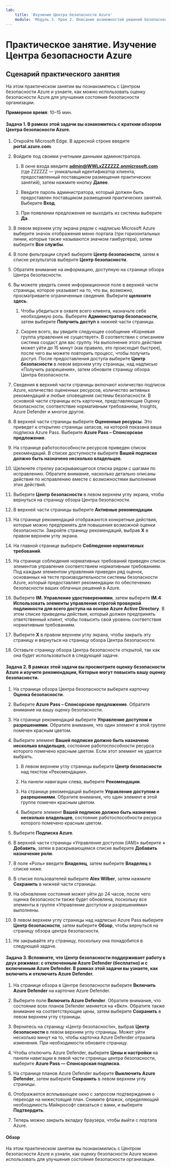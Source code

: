 ```yaml
---
lab:
    title: 'Изучение Центра безопасности Azure'
    module: 'Модуль 3. Урок 2. Описание возможностей решений безопасности Майкрософт. Описание функций управления безопасностью Azure'
---
```



# Практическое занятие. Изучение Центра безопасности Azure 

## Сценарий практического занятия
На этом практическом занятии вы познакомитесь с Центром безопасности Azure и узнаете, как можно использовать оценку безопасности Azure для улучшения состояния безопасности организации.

  

**Примерное время**: 10–15 мин.

#### Задача 1. В рамках этой задачи вы ознакомитесь с кратким обзором Центра безопасности Azure.
1.	Откройте Microsoft Edge. В адресной строке введите **portal.azure.com**.

1. Войдите под своими учетными данными администратора.
    1. В окне входа введите **admin@WWLxZZZZZZ.onmicrosoft.com** (где ZZZZZZ — уникальный идентификатор клиента, предоставленный поставщиком размещения практических занятий), затем нажмите кнопку **Далее**.
    
    1. Введите пароль администратора, который должен быть предоставлен поставщиком размещения практических занятий. Выберите **Вход**.
    1. При появлении предложения не выходить из системы выберите **Да**.

1. В левом верхнем углу экрана рядом с надписью Microsoft Azure выберите значок отображения меню портала (три горизонтальных линии, которые также называются значком гамбургера), затем выберите **Все службы**.  
1. В поле фильтрации служб выберите **Центр безопасности**, затем в списке результатов выберите **Центр безопасности**.
1. Обратите внимание на информацию, доступную на странице обзора Центра безопасности.  
1. Вы можете увидеть синее информационное поле в верхней части страницы, которое указывает на то, что вы, возможно, просматриваете ограниченные сведения.  Выберите **щелкните здесь**.
    1. Чтобы убедиться в охвате всего клиента, назначьте себе необходимую роль.  Выберите **Администратор безопасности**, затем выберите **Получить доступ** в нижней части страницы.
   
     1. Скорее всего, вы увидите следующее сообщение «Корневая группа управления не существует».  В соответствии с описанием система создаст для вас группу.  На выполнение этого действия может уйти до 15 минут (как правило, это происходит быстрее), после чего вы можете повторить процесс, чтобы получить доступ.  После предоставления доступа выберите **Центр безопасности** в левом верхнем углу страницы, над надписью «Получить разрешения», затем обновите страницу обзора Центра безопасности.
1. Сведения в верхней части страницы включают количество подписок Azure, количество оцененных ресурсов, количество активных рекомендаций и любые оповещения системы безопасности.  В основной части страницы есть карточки, представляющие Оценку безопасности, соответствие нормативным требованиям, Insights, Azure Defender и многое другое.  
1. В верхней части страницы выберите **Оцененные ресурсы**.  Это приведет к открытию страницы запасов, на которой показана ваша подписка Azure Pass.  Выберите **Azure Pass – Спонсорское предложение**.
1. На странице работоспособности ресурсов приведен список рекомендаций.  В списке доступности выберите **Вашей подписке должно быть назначено несколько владельцев**. 
1. Щелкните стрелку раскрывающегося списка рядом с шагами по исправлению. Обратите внимание, насколько детально описаны действия по исправлению вместе с возможностями выполнения этих действий.  
1. Выберите **Центр безопасности** в левом верхнем углу экрана, чтобы вернуться на страницу обзора Центра безопасности.
1. В верхней части страницы выберите **Активные рекомендации**.  
1. На странице рекомендаций отображаются конкретные действия, которые можно предпринять для повышения возможной оценки безопасности.  Закройте страницу рекомендаций, выбрав **X** в правом верхнем углу экрана.
1. На главной странице выберите **Соблюдение нормативных требований**.
1. На странице соблюдения нормативных требований приведен список элементов управления соответствием нормативным требованиям.  Под каждым элементом управления приведен ряд оценок, основанных на тесте производительности системы безопасности Azure, который предоставляет рекомендации по обеспечению безопасности ваших облачных решений в Azure.
1. Выберите **IM. Управление удостоверениями**, затем выберите **IM.4 Использовать элементы управления строгой проверкой подлинности для всего доступа на основе Azure Active Directory**.  В этом списке приведены действия, который должен предпринять ответственный клиент, чтобы повысить свой уровень соответствия нормативным требованиям.
1. Выберите **X** в правом верхнем углу экрана, чтобы закрыть эту страницу и вернуться на страницу обзора Центра безопасности. 
1. Оставьте страницу обзора Центра безопасности открытой, так как она будет использоваться в следующей задаче.


#### Задача 2. В рамках этой задачи вы просмотрите оценку безопасности Azure и изучите рекомендации, Которые могут повысить вашу оценку безопасности. 

1. На странице обзора Центра безопасности выберите карточку **Оценка безопасности**.

2. Выберите **Azure Pass – Спонсорское предложение**.  Обратите внимание на вашу оценку безопасности.
3. На странице рекомендаций выберите **Управление доступом и разрешениями**. Обратите внимание, что один элемент в этой группе помечен красным цветом.
4. Выберите элемент **Вашей подписке должно быть назначено несколько владельцев**, состояние работоспособности ресурса которого помечено красным цветом. Если этот элемент не удается выбрать.
    1. В левом верхнем углу страницы выберите **Центр безопасности** над текстом «Рекомендации».
    
    1. На панели навигации слева, выберите **Рекомендации**.
    1. На странице рекомендаций выберите **Управление доступом и разрешениями**. Обратите внимание, что один элемент в этой группе помечен красным цветом.
    1. Выберите элемент **Вашей подписке должно быть назначено несколько владельцев**, состояние работоспособности ресурса которого помечено красным цветом. 
5. Выберите **Подписка Azure**.
6. В верхней части страницы «Управление доступом (IAM)» выберите **+ Добавить**, затем в раскрывающемся списке выберите **Добавить назначение роли**.
7. В поле «Роль» введите **Владелец**, затем выберите **Владелец** в списке ниже.
8. В списке пользователей выберите **Alex Wilber**, затем нажмите **Сохранить** в нижней части страницы.
9. На обновление состояния может уйти до 24 часов, после чего оценка безопасности также будет обновлена, поскольку все элементы в группе «Управление доступом и разрешениями» выполнены.
10. В левом верхнем углу страницы над надписью Azure Pass выберите **Центр безопасности**, затем выберите **Обзор**, чтобы вернуться на страницу обзора центра безопасности.
11. Не закрывайте эту страницу, поскольку она понадобится в следующей задаче.


#### Задача 3.  Вспомните, что Центр безопасности поддерживает работу в двух режимах: с отключенным Azure Defender (бесплатно) и с включенным Azure Defender. В рамках этой задачи вы узнаете, как включить и отключить Azure Defender.

1.	На странице обзора в Центре безопасности выберите **Включить Azure Defender** на карточке Azure Defender.

2.	Выберите поле **Включить Azure Defender**.  Обратите внимание, что состояние всех планов Defender меняется на «Вкл». Обратите также внимание на соответствующие цены, затем выберите **Сохранить** в левом верхнем углу страницы.
3.	Вернитесь на страницу «Центр безопасности», выбрав **Центр безопасности** в левом верхнем углу страницы.   Может уйти несколько минут на то, чтобы карточка Azure Defender отразила изменения.  При необходимости обновите страницу.
4.	Чтобы отключить Azure Defender, выберите **Цены и настройки** на панели навигации в левой части страницы центра безопасности, выберите **Azure Pass — Спонсорская подписка**.
5.	На странице планов Azure Defender выберите **Выключить Azure Defender**, затем выберите **Сохранить** в левом верхнем углу страницы.
6.	Отображается всплывающее окно с запросом подтверждения о переходе на нижестоящий план.  Снимите флажок, определяющий необходимость Майкрософт связаться с вами, и выберите **Подтвердить**.
7.	Теперь можно закрыть вкладку браузера, чтобы выйти с портала Azure.


#### Обзор
На этом практическом занятии вы познакомились с Центром безопасности Azure и узнали, как оценку безопасности Azure можно использовать для улучшения состояния безопасности организации.
